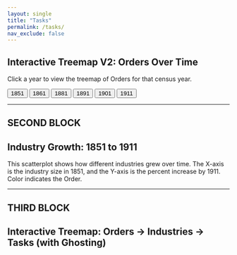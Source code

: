 ```yaml
---
layout: single
title: "Tasks"
permalink: /tasks/
nav_exclude: false
---
```


<script src="https://d3js.org/d3.v7.min.js"></script>



<!-- 1. This section creates the heading and buttons for selecting the year -->
<h2>Interactive Treemap V2: Orders Over Time</h2>
<p>Click a year to view the treemap of Orders for that census year.</p>


<!-- 2. Year selection buttons - each one calls the loadYear(year) JavaScript function -->
<div style="margin-bottom: 1em;">
  <button onclick="loadYear(1851)">1851</button>
  <button onclick="loadYear(1861)">1861</button>
  <button onclick="loadYear(1881)">1881</button>
  <button onclick="loadYear(1891)">1891</button>
  <button onclick="loadYear(1901)">1901</button>
  <button onclick="loadYear(1911)">1911</button>
</div>


<!-- 3. This div is the container where the treemap SVG (scalable Vector Graphics) will be inserted -->
<div id="treemap-time"></div>

<!-- 4. This is the JavaScript code that creates and inserts the SVG treemap -->
<script>
  // 4a. Basic settings and setup
  const width = 960;
  const height = 600;
  const color = d3.scaleOrdinal([
  "#5C6BC0", "#42A5F5", "#26A69A", "#9CCC65", "#FFCA28",
  "#EF5350", "#AB47BC", "#8D6E63", "#78909C", "#FF7043",
  "#66BB6A", "#D4E157", "#FFA726", "#29B6F6", "#BDBDBD"
]);
  // Create and append the SVG canvas to the container div
  const svg = d3.select("#treemap-time")
    .append("svg")
    .attr("viewBox", [0, 0, width, height])
    .style("font-family", "sans-serif")
    .style("font-size", "14px");

  // 4b. Function to load a given year's data and render the treemap
  function loadYear(year) {
    console.log(`Loading year: ${year}`);

    // Load the relevant JSON file
    d3.json(`/assets/data/orders_${year}.json`).then(data => {
      // Create a hierarchy from the data
      const root = d3.hierarchy(data)
        .sum(d => d.size || 0)
        .sort((a, b) => b.value - a.value);

      // Compute the treemap layout
      d3.treemap()
        .size([width, height])
        .paddingInner(2)(root);

      // Clear previous nodes
      svg.selectAll("*").remove();

      // Create groups for each top-level node (Orders)
      const nodes = svg.selectAll("g")
        .data(root.children)
        .join("g")
        .attr("transform", d => `translate(${d.x0},${d.y0})`);

      // Draw rectangles
      nodes.append("rect")
        .attr("width", d => d.x1 - d.x0)
        .attr("height", d => d.y1 - d.y0)
        .attr("fill", d => color(d.data.name));

      // Add labels
      nodes.append("text")
        .attr("x", 4)
        .attr("y", 18)
        .text(d => d.data.name)
        .attr("fill", "white");
    }).catch(err => {
      console.error("Error loading JSON:", err);
    });
  }

  // 4c. Initial load when the page first loads
  document.addEventListener("DOMContentLoaded", function () {
    loadYear(1851); // Show 1851 data by default
  });
</script>

 

---
SECOND BLOCK
---

<h2>Industry Growth: 1851 to 1911</h2>
<p>This scatterplot shows how different industries grew over time. The X-axis is the industry size in 1851, and the Y-axis is the percent increase by 1911. Color indicates the Order.</p>

<div id="scatterplot"></div>

<script src="https://d3js.org/d3.v7.min.js"></script>
<script>
document.addEventListener("DOMContentLoaded", function () {
  const margin = { top: 30, right: 30, bottom: 60, left: 60 };
  const width = 960 - margin.left - margin.right;
  const height = 600 - margin.top - margin.bottom;

  const svg = d3.select("#scatterplot")
    .append("svg")
    .attr("viewBox", [0, 0, width + margin.left + margin.right, height + margin.top + margin.bottom])
    .append("g")
    .attr("transform", `translate(${margin.left},${margin.top})`);

  // Load external CSV data
  d3.csv("/assets/data/industry_growth.csv", d3.autoType).then(data => {
    // Scales
    const x = d3.scaleLinear()
      .domain(d3.extent(data, d => d.initial_size)).nice()
      .range([0, width]);

    const y = d3.scaleLinear()
      .domain(d3.extent(data, d => d.growth_pct)).nice()
      .range([height, 0]);

    const color = d3.scaleOrdinal()
      .domain([...new Set(data.map(d => d.order))])
      .range(["#5C6BC0", "#42A5F5", "#EF5350"]);

    // Axes
    svg.append("g")
      .attr("transform", `translate(0,${height})`)
      .call(d3.axisBottom(x));

    svg.append("g")
      .call(d3.axisLeft(y));

    // Labels
    svg.append("text")
      .attr("x", width / 2)
      .attr("y", height + 50)
      .attr("text-anchor", "middle")
      .text("Initial Size (1851)");

    svg.append("text")
      .attr("transform", "rotate(-90)")
      .attr("y", -45)
      .attr("x", -height / 2)
      .attr("text-anchor", "middle")
      .text("Growth % (1851–1911)");

    // Dots
    svg.selectAll("circle")
      .data(data)
      .join("circle")
      .attr("cx", d => x(d.initial_size))
      .attr("cy", d => y(d.growth_pct))
      .attr("r", 6)
      .attr("fill", d => color(d.order))
      .append("title")
      .text(d => `${d.industry}: ${d.growth_pct}%`);
  }).catch(err => {
    console.error("Error loading CSV:", err);
  });
});
</script>

















---
THIRD BLOCK
---
<script src="https://d3js.org/d3.v7.min.js"></script>

<h2>Interactive Treemap: Orders → Industries → Tasks (with Ghosting)</h2>
<div id="treemap"></div>

<script>
document.addEventListener("DOMContentLoaded", function () {
  const width = 960;
  const height = 600;
  const color = d3.scaleOrdinal(d3.schemeCategory10);

  const svg = d3.select("#treemap")
    .append("svg")
    .attr("viewBox", [0, 0, width, height])
    .style("font-family", "sans-serif")
    .style("font-size", "14px");

  d3.json("/assets/data/Tasks.json").then(data => {
    const fullRoot = d3.hierarchy(data)
      .sum(d => d.size || 0)
      .sort((a, b) => b.value - a.value);

    d3.treemap()
      .size([width, height])
      .paddingInner(2)(fullRoot);

    const group = svg.append("g");

    draw(fullRoot);

    function draw(activeNode) {
      group.selectAll("*").remove();

      const level = activeNode.depth;
      const parent = activeNode.parent;
      const siblings = parent ? parent.children : fullRoot.children;

      // draw current siblings at this level
      const boxes = group.selectAll("g")
        .data(siblings)
        .join("g")
        .attr("transform", d => `translate(${d.x0},${d.y0})`)
        .style("cursor", d => d.children ? "pointer" : "default")
        .on("click", (event, d) => {
          event.stopPropagation();
          draw(d);
        });

      boxes.append("rect")
        .attr("width", d => d.x1 - d.x0)
        .attr("height", d => d.y1 - d.y0)
        .attr("fill", d => {
          if (d === activeNode) {
            const top = d.ancestors().slice(-2)[0]?.data.name || d.data.name;
            return color(top);
          }
          return level === 1 ? "#ddd" : "#aaa";
        })
        .attr("stroke", "#fff");

      boxes.append("text")
        .attr("x", 4)
        .attr("y", 18)
        .text(d => d.data.name)
        .attr("fill", d => d === activeNode ? "white" : "#444")
        .style("pointer-events", "none");

      if (activeNode.children) {
        const inner = group.append("g");

        inner.selectAll("g")
          .data(activeNode.children)
          .join("g")
          .attr("transform", d => `translate(${d.x0},${d.y0})`)
          .on("click", (event, d) => {
            if (d.children) draw(d);
            event.stopPropagation();
          })
          .call(g => {
            g.append("rect")
              .attr("width", d => d.x1 - d.x0)
              .attr("height", d => d.y1 - d.y0)
              .attr("fill", () => color(activeNode.data.name))
              .attr("stroke", "#fff");

            g.append("text")
              .attr("x", 4)
              .attr("y", 18)
              .text(d => d.data.name)
              .attr("fill", "white")
              .style("font-size", "12px")
              .style("pointer-events", "none");
          });

        svg.on("click", () => {
          if (activeNode.parent) draw(activeNode.parent);
        });
      }
    }
  }).catch(err => {
    console.error("Error loading JSON:", err);
  });
});
</script>

